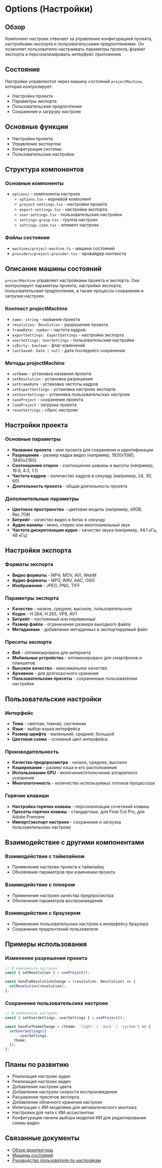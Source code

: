 # Options (Настройки)

## Обзор

Компонент настроек отвечает за управление конфигурацией проекта, настройками экспорта и пользовательскими предпочтениями. Он позволяет пользователю настраивать параметры проекта, формат экспорта и персонализировать интерфейс приложения.

## Состояние

Настройки управляются через машину состояний `projectMachine`, которая контролирует:
- Настройки проекта
- Параметры экспорта
- Пользовательские предпочтения
- Сохранение и загрузку настроек

## Основные функции

- Настройки проекта
- Управление экспортом
- Конфигурация системы
- Пользовательские настройки

## Структура компонентов

### Основные компоненты

- `options/` - компоненты настроек
  - `options.tsx` - корневой компонент
  - `project-settings.tsx` - настройки проекта
  - `export-settings.tsx` - настройки экспорта
  - `user-settings.tsx` - пользовательские настройки
  - `settings-group.tsx` - группа настроек
  - `settings-item.tsx` - элемент настроек

### Файлы состояния

- `machines/project-machine.ts` - машина состояний
- `providers/project-provider.tsx` - провайдер контекста

## Описание машины состояний

`projectMachine` управляет настройками проекта и экспорта. Она контролирует параметры проекта, настройки экспорта, пользовательские предпочтения, а также процессы сохранения и загрузки настроек.

### Контекст projectMachine

- `name: string` - название проекта
- `resolution: Resolution` - разрешение проекта
- `frameRate: number` - частота кадров
- `exportSettings: ExportSettings` - настройки экспорта
- `userSettings: UserSettings` - пользовательские настройки
- `isDirty: boolean` - флаг изменений
- `lastSaved: Date | null` - дата последнего сохранения

### Методы projectMachine

- `setName` - установка названия проекта
- `setResolution` - установка разрешения
- `setFrameRate` - установка частоты кадров
- `setExportSettings` - установка настроек экспорта
- `setUserSettings` - установка пользовательских настроек
- `saveProject` - сохранение проекта
- `loadProject` - загрузка проекта
- `resetSettings` - сброс настроек

## Настройки проекта

### Основные параметры

- **Название проекта** - имя проекта для сохранения и идентификации
- **Разрешение** - размер кадра видео (например, 1920x1080, 3840x2160)
- **Соотношение сторон** - соотношение ширины и высоты (например, 16:9, 4:3, 1:1)
- **Частота кадров** - количество кадров в секунду (например, 24, 30, 60)
- **Длительность проекта** - общая длительность проекта

### Дополнительные параметры

- **Цветовое пространство** - цветовая модель (например, sRGB, Rec.709)
- **Битрейт** - качество видео в битах в секунду
- **Аудио каналы** - моно, стерео или многоканальный звук
- **Частота дискретизации аудио** - качество звука (например, 44.1 кГц, 48 кГц)

## Настройки экспорта

### Форматы экспорта

- **Видео форматы** - MP4, MOV, AVI, WebM
- **Аудио форматы** - MP3, WAV, AAC, OGG
- **Изображения** - JPEG, PNG, TIFF

### Параметры экспорта

- **Качество** - низкое, среднее, высокое, пользовательское
- **Кодек** - H.264, H.265, VP9, AV1
- **Битрейт** - постоянный или переменный
- **Размер файла** - ограничение размера выходного файла
- **Метаданные** - добавление метаданных в экспортируемый файл

### Пресеты экспорта

- **Веб** - оптимизировано для интернета
- **Мобильные устройства** - оптимизировано для смартфонов и планшетов
- **Высокое качество** - максимальное качество
- **Архивное** - для долгосрочного хранения
- **Пользовательские пресеты** - сохраненные пользователем настройки

## Пользовательские настройки

### Интерфейс

- **Тема** - светлая, темная, системная
- **Язык** - выбор языка интерфейса
- **Размер шрифта** - маленький, средний, большой
- **Цветовая схема** - основной цвет интерфейса

### Производительность

- **Качество предпросмотра** - низкое, среднее, высокое
- **Кэширование** - размер кэша и его расположение
- **Использование GPU** - включение/отключение аппаратного ускорения
- **Многопоточность** - количество используемых потоков процессора

### Горячие клавиши

- **Настройка горячих клавиш** - персонализация сочетаний клавиш
- **Пресеты горячих клавиш** - стандартные, для Final Cut Pro, для Adobe Premiere
- **Импорт/экспорт настроек** - сохранение и загрузка пользовательских настроек

## Взаимодействие с другими компонентами

### Взаимодействие с таймлайном

- Применение настроек проекта к таймлайну
- Обновление параметров при изменении проекта

### Взаимодействие с плеером

- Применение настроек качества предпросмотра
- Обновление параметров воспроизведения

### Взаимодействие с браузером

- Применение пользовательских настроек к интерфейсу браузера
- Сохранение предпочтений пользователя

## Примеры использования

### Изменение разрешения проекта

```typescript
// В компоненте настроек
const { setResolution } = useProject();

const handleResolutionChange = (resolution: Resolution) => {
  setResolution(resolution);
};
```

### Сохранение пользовательских настроек

```typescript
// В компоненте настроек
const { setUserSettings, userSettings } = useProject();

const handleThemeChange = (theme: 'light' | 'dark' | 'system') => {
  setUserSettings({
    ...userSettings,
    theme,
  });
};
```

## Планы по развитию

- Реализация настроек аудио
- Реализация настроек видео
- Добавление настроек цвета
- Добавление настроек скорости воспроизведения
- Расширение пресетов экспорта
- Добавление облачного хранения настроек
- Интеграция с ИИ-моделями для автоматического монтажа
- Настройки для чата с ИИ-ассистентом
- Конфигурация панели выбора моделей ИИ для редактирования схемы видео

## Связанные документы

- [Обзор архитектуры](../architecture/overview.md)
- [Машины состояний](../architecture/state-machines.md)
- [Руководство пользователя по настройкам](../user-guide/export.md)
